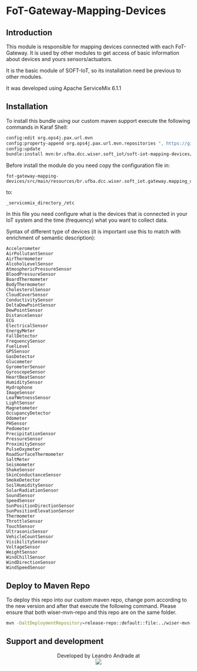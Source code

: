 # FoT-Gateway-Mapping-Devices

## Introduction

This module is responsible for mapping devices connected with each FoT-Gateway. It is used by other modules to get access of basic information about devices and yours sensors/actuators.

It is the basic module of SOFT-IoT, so its installation need be previous to other modules.

It was developed using Apache ServiceMix 6.1.1

## Installation

To install this bundle using our custom maven support execute the following commands in Karaf Shell:

```sh
config:edit org.ops4j.pax.url.mvn 
config:property-append org.ops4j.pax.url.mvn.repositories ", https://github.com/WiserUFBA/wiser-mvn-repo/raw/master/releases@id=wiser"
config:update
bundle:install mvn:br.ufba.dcc.wiser.soft_iot/soft-iot-mapping-devices/1.0.0
```
Before install the module do you need copy the configuration file in:
```
fot-gateway-mapping-devices/src/main/resources/br.ufba.dcc.wiser.soft_iot.gateway.mapping_devices.cfg
```
to:
```
_servicemix_directory_/etc
```

In this file you need configure what is the devices that is connected in your IoT system and the time (frequency) what you want to collect data.

Syntax of different type of devices (it is important use this to match with enrichment of semantic description):
```
Accelerometer
AirPollutantSensor
AirThermometer
AlcoholLevelSensor
AtmosphericPressureSensor
BloodPressureSensor
BoardThermometer
BodyThermometer
CholesterolSensor
CloudCoverSensor
ConductivitySensor
DeltaDewPointSensor
DewPointSensor
DistanceSensor
ECG
ElectricalSensor
EnergyMeter
FallDetector
FrequencySensor
FuelLevel
GPSSensor
GasDetector
Glucometer
GyrometerSensor
GyroscopeSensor
HeartBeatSensor
HumiditySensor
Hydrophone
ImageSensor
LeafWetnessSensor
LightSensor
Magnetometer
OccupancyDetector
Odometer
PHSensor
Pedometer
PrecipitationSensor
PressureSensor
ProximitySensor
PulseOxymeter
RoadSurfaceThermometer
SaltMeter
Seismometer
ShakeSensor
SkinConductanceSensor
SmokeDetector
SoilHumiditySensor
SolarRadiationSensor
SoundSensor
SpeedSensor
SunPositionDirectionSensor
SunPositionElevationSensor
Thermometer
ThrottleSensor
TouchSensor
UltrasonicSensor
VehicleCountSensor
VisibilitySensor
VoltageSensor
WeightSensor
WindChillSensor
WindDirectionSensor
WindSpeedSensor
```
## Deploy to Maven Repo

To deploy this repo into our custom maven repo, change pom according to the new version and after that execute the following command. Please ensure that both wiser-mvn-repo and this repo are on the same folder.

```sh
mvn -DaltDeploymentRepository=release-repo::default::file:../wiser-mvn-repo/releases/ deploy
```

## Support and development

<p align="center">
	Developed by Leandro Andrade at </br>
  <img src="https://wiki.dcc.ufba.br/pub/SmartUFBA/ProjectLogo/wiserufbalogo.jpg"/>
</p>
